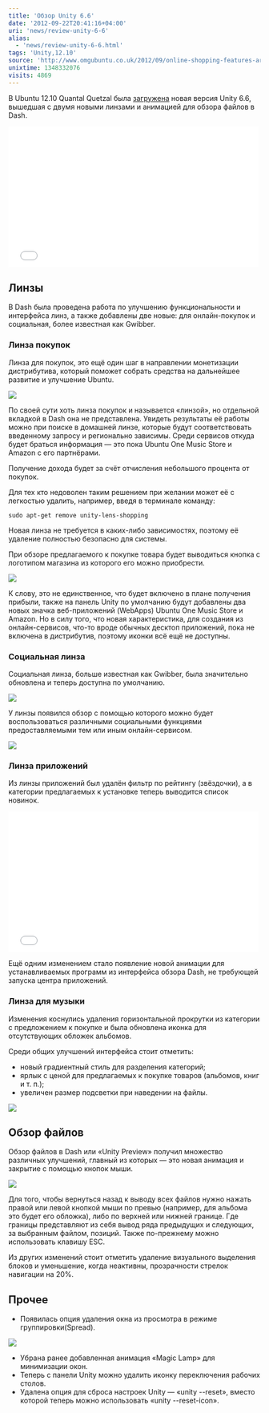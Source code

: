 ```yaml
---
title: 'Обзор Unity 6.6'
date: '2012-09-22T20:41:16+04:00'
uri: 'news/review-unity-6-6'
alias: 
  - 'news/review-unity-6-6.html'
tags: 'Unity,12.10'
source: 'http://www.omgubuntu.co.uk/2012/09/online-shopping-features-arrive-in-ubuntu-12-10'
unixtime: 1348332076
visits: 4869
---
```

В Ubuntu 12.10 Quantal Quetzal была [загружена](https://launchpad.net/ubuntu/quantal/+source/unity/6.6.0-0ubuntu1) новая версия Unity 6.6, вышедшая с двумя новыми линзами и анимацией для обзора файлов в Dash.

<iframe width="500" height="281" src="//www.youtube.com/embed/gGGWiNGPfNE" frameborder="0" allowfullscreen=""></iframe>

## Линзы

В Dash была проведена работа по улучшению функциональности и интерфейса линз, а также добавлены две новые: для онлайн-покупок и социальная, более известная как Gwibber.

### Линза покупок

Линза для покупок, это ещё один шаг в направлении монетизации дистрибутива, который поможет собрать средства на дальнейшее развитие и улучшение Ubuntu.

[![](img/2012/09/22/20-00/unity-6-6-8012449861-o.jpg)](img/2012/09/22/20-00/unity-6-6-8012449861-o.jpg)

По своей сути хоть линза покупок и называется «линзой», но отдельной вкладкой в Dash она не представлена. Увидеть результаты её работы можно при поиске в домашней линзе, которые будут соответствовать введенному запросу и регионально зависимы. Среди сервисов откуда будет браться информация — это пока Ubuntu One Music Store и Amazon с его партнёрами.

Получение дохода будет за счёт отчисления небольшого процента от покупок.

Для тех кто недоволен таким решением при желании может её с легкостью удалить, например, введя в терминале команду:

```
sudo apt-get remove unity-lens-shopping
```

Новая линза не требуется в каких-либо зависимостях, поэтому её удаление полностью безопасно для системы.

При обзоре предлагаемого к покупке товара будет выводиться кнопка с логотипом магазина из которого его можно приобрести.

[![](img/2012/09/22/20-00/unity-6-3-8012455680-o.jpg)](img/2012/09/22/20-00/unity-6-3-8012455680-o.jpg)

К слову, это не единственное, что будет включено в плане получения прибыли, также на панель Unity по умолчанию будут добавлены два новых значка веб-приложений (WebApps) Ubuntu One Music Store и Amazon. Но в силу того, что новая характеристика, для создания из онлайн-сервисов, что-то вроде обычных десктоп приложений, пока не включена в дистрибутив, поэтому иконки всё ещё не доступны.

### Социальная линза

Социальная линза, больше известная как Gwibber, была значительно обновлена и теперь доступна по умолчанию.

[![](img/2012/09/22/20-00/unity-6-2-8012455870-o.jpg)](img/2012/09/22/20-00/unity-6-2-8012455870-o.jpg)

У линзы появился обзор с помощью которого можно будет воспользоваться различными социальными функциями предоставляемыми тем или иным онлайн-сервисом.

[![](img/2012/09/22/20-00/unity-6-1-8012450829-o.jpg)](img/2012/09/22/20-00/unity-6-1-8012450829-o.jpg)

### Линза приложений

Из линзы приложений был удалён фильтр по рейтингу (звёздочки), а в категории предлагаемых к установке теперь выводится список новинок.

<iframe width="500" height="281" src="//www.youtube.com/embed/b3BFmIdzgsY" frameborder="0" allowfullscreen=""></iframe>

Ещё одним изменением стало появление новой анимации для устанавливаемых программ из интерфейса обзора Dash, не требующей запуска центра приложений.

### Линза для музыки

Изменения коснулись удаления горизонтальной прокрутки из категории с предложением к покупке и была обновлена иконка для отсутствующих обложек альбомов.

Среди общих улучшений интерфейса стоит отметить:

*   новый градиентный стиль для разделения категорий;
*   ярлык с ценой для предлагаемых к покупке товаров (альбомов, книг и т. п.);
*   увеличен размер подсветки при наведении на файлы.

[![](img/2012/09/22/20-00/unity-6-8-8012449489-o.jpg)](img/2012/09/22/20-00/unity-6-8-8012449489-o.jpg)

## Обзор файлов

Обзор файлов в Dash или «Unity Preview» получил множество различных улучшений, главный из которых — это новая анимация и закрытие с помощью кнопок мыши.

[![](img/2012/09/22/20-00/unity-6-5-8012450067-o.jpg)](img/2012/09/22/20-00/unity-6-5-8012450067-o.jpg)

Для того, чтобы вернуться назад к выводу всех файлов нужно нажать правой или левой кнопкой мыши по превью (например, для альбома это будет его обложка), либо по верхней или нижней границе. Где границы представляют из себя вывод ряда предыдущих и следующих, за выбранным файлом, позиций. Также по-прежнему можно использовать клавишу ESC.

Из других изменений стоит отметить удаление визуального выделения блоков и уменьшение, когда неактивны, прозрачности стрелок навигации на 20%.

## Прочее

*   Появилась опция удаления окна из просмотра в режиме группировки(Spread).

[![](img/2012/09/22/20-00/unity-6-7-8012449651-o.jpg)](img/2012/09/22/20-00/unity-6-7-8012449651-o.jpg)

*   Убрана ранее добавленная анимация «Magic Lamp» для минимизации окон.
*   Теперь с панели Unity можно удалить иконку переключения рабочих столов.
*   Удалена опция для сброса настроек Unity — «unity --reset», вместо которой теперь можно использовать «unity --reset-icon».
